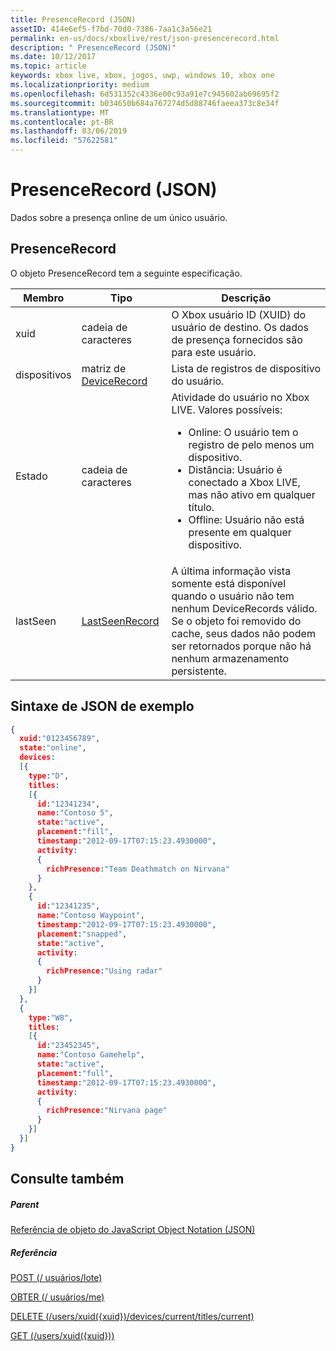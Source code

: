 ```yaml
---
title: PresenceRecord (JSON)
assetID: 414e6ef5-f7bd-70d0-7386-7aa1c3a56e21
permalink: en-us/docs/xboxlive/rest/json-presencerecord.html
description: " PresenceRecord (JSON)"
ms.date: 10/12/2017
ms.topic: article
keywords: xbox live, xbox, jogos, uwp, windows 10, xbox one
ms.localizationpriority: medium
ms.openlocfilehash: 6d531352c4336e00c93a91e7c945602ab69695f2
ms.sourcegitcommit: b034650b684a767274d5d88746faeea373c8e34f
ms.translationtype: MT
ms.contentlocale: pt-BR
ms.lasthandoff: 03/06/2019
ms.locfileid: "57622581"
---
```

# <a name="presencerecord-json"></a>PresenceRecord (JSON)
Dados sobre a presença online de um único usuário.
<a id="ID4EN"></a>


## <a name="presencerecord"></a>PresenceRecord

O objeto PresenceRecord tem a seguinte especificação.

| Membro| Tipo| Descrição|
| --- | --- | --- |
| xuid| cadeia de caracteres| O Xbox usuário ID (XUID) do usuário de destino. Os dados de presença fornecidos são para este usuário.|
| dispositivos| matriz de [DeviceRecord](json-devicerecord.md)| Lista de registros de dispositivo do usuário.|
| Estado| cadeia de caracteres| Atividade do usuário no Xbox LIVE. Valores possíveis: <ul><li>Online: O usuário tem o registro de pelo menos um dispositivo.</li><li>Distância: Usuário é conectado a Xbox LIVE, mas não ativo em qualquer título.</li><li>Offline: Usuário não está presente em qualquer dispositivo.</li></ul> | 
| lastSeen| [LastSeenRecord](json-lastseenrecord.md)| A última informação vista somente está disponível quando o usuário não tem nenhum DeviceRecords válido. Se o objeto foi removido do cache, seus dados não podem ser retornados porque não há nenhum armazenamento persistente.|

<a id="ID4E2C"></a>


## <a name="sample-json-syntax"></a>Sintaxe de JSON de exemplo


```json
{
  xuid:"0123456789",
  state:"online",
  devices:
  [{
    type:"D",
    titles:
    [{
      id:"12341234",
      name:"Contoso 5",
      state:"active",
      placement:"fill",
      timestamp:"2012-09-17T07:15:23.4930000",
      activity:
      {
        richPresence:"Team Deathmatch on Nirvana"
      }
    },
    {
      id:"12341235",
      name:"Contoso Waypoint",
      timestamp:"2012-09-17T07:15:23.4930000",
      placement:"snapped",
      state:"active",
      activity:
      {
        richPresence:"Using radar"
      }
    }]
  },
  {
    type:"W8",
    titles:
    [{
      id:"23452345",
      name:"Contoso Gamehelp",
      state:"active",
      placement:"full",
      timestamp:"2012-09-17T07:15:23.4930000",
      activity:
      {
        richPresence:"Nirvana page"
      }
    }]
  }]
}

```


<a id="ID4EED"></a>


## <a name="see-also"></a>Consulte também

<a id="ID4EGD"></a>


##### <a name="parent"></a>Parent

[Referência de objeto do JavaScript Object Notation (JSON)](atoc-xboxlivews-reference-json.md)


<a id="ID4EQD"></a>


##### <a name="reference"></a>Referência

[POST (/ usuários/lote)](../uri/presence/uri-usersbatchpost.md)

 [OBTER (/ usuários/me)](../uri/presence/uri-usersmeget.md)

 [DELETE (/users/xuid({xuid})/devices/current/titles/current)](../uri/presence/uri-usersxuiddevicescurrenttitlescurrentdelete.md)

 [GET (/users/xuid({xuid}))](../uri/presence/uri-usersxuidget.md)

